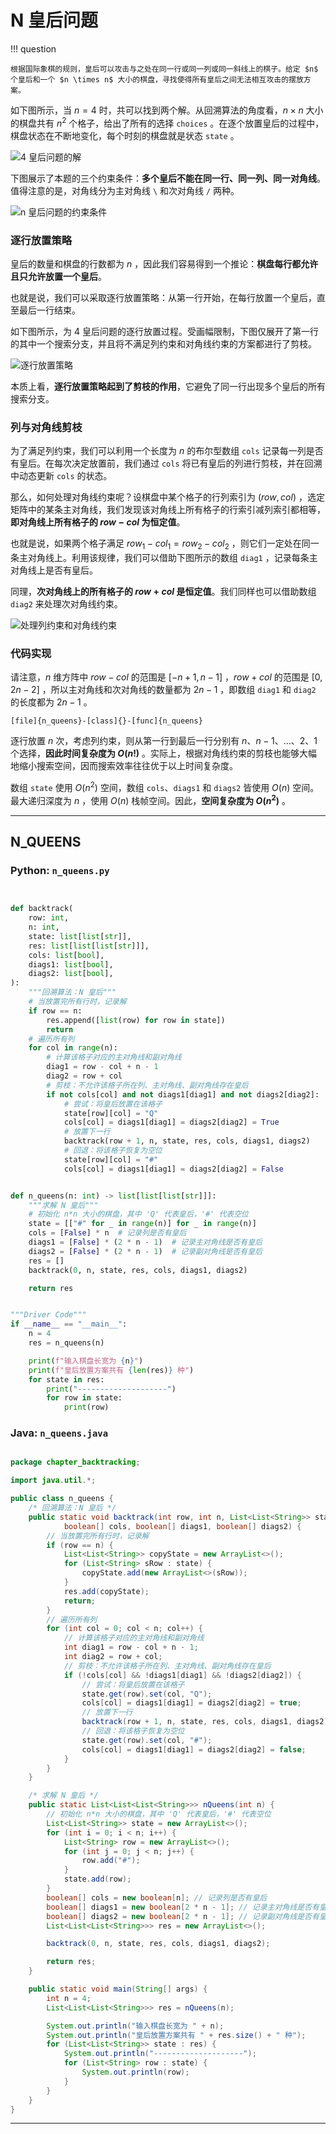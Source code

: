 # N 皇后问题

!!! question

    根据国际象棋的规则，皇后可以攻击与之处在同一行或同一列或同一斜线上的棋子。给定 $n$ 个皇后和一个 $n \times n$ 大小的棋盘，寻找使得所有皇后之间无法相互攻击的摆放方案。

如下图所示，当 $n = 4$ 时，共可以找到两个解。从回溯算法的角度看，$n \times n$ 大小的棋盘共有 $n^2$ 个格子，给出了所有的选择 `choices` 。在逐个放置皇后的过程中，棋盘状态在不断地变化，每个时刻的棋盘就是状态 `state` 。

![4 皇后问题的解](n_queens_problem.assets/solution_4_queens.png)

下图展示了本题的三个约束条件：**多个皇后不能在同一行、同一列、同一对角线**。值得注意的是，对角线分为主对角线 `\` 和次对角线 `/` 两种。

![n 皇后问题的约束条件](n_queens_problem.assets/n_queens_constraints.png)

### 逐行放置策略

皇后的数量和棋盘的行数都为 $n$ ，因此我们容易得到一个推论：**棋盘每行都允许且只允许放置一个皇后**。

也就是说，我们可以采取逐行放置策略：从第一行开始，在每行放置一个皇后，直至最后一行结束。

如下图所示，为 $4$ 皇后问题的逐行放置过程。受画幅限制，下图仅展开了第一行的其中一个搜索分支，并且将不满足列约束和对角线约束的方案都进行了剪枝。

![逐行放置策略](n_queens_problem.assets/n_queens_placing.png)

本质上看，**逐行放置策略起到了剪枝的作用**，它避免了同一行出现多个皇后的所有搜索分支。

### 列与对角线剪枝

为了满足列约束，我们可以利用一个长度为 $n$ 的布尔型数组 `cols` 记录每一列是否有皇后。在每次决定放置前，我们通过 `cols` 将已有皇后的列进行剪枝，并在回溯中动态更新 `cols` 的状态。

那么，如何处理对角线约束呢？设棋盘中某个格子的行列索引为 $(row, col)$ ，选定矩阵中的某条主对角线，我们发现该对角线上所有格子的行索引减列索引都相等，**即对角线上所有格子的 $row - col$ 为恒定值**。

也就是说，如果两个格子满足 $row_1 - col_1 = row_2 - col_2$ ，则它们一定处在同一条主对角线上。利用该规律，我们可以借助下图所示的数组 `diag1` ，记录每条主对角线上是否有皇后。

同理，**次对角线上的所有格子的 $row + col$ 是恒定值**。我们同样也可以借助数组 `diag2` 来处理次对角线约束。

![处理列约束和对角线约束](n_queens_problem.assets/n_queens_cols_diagonals.png)

### 代码实现

请注意，$n$ 维方阵中 $row - col$ 的范围是 $[-n + 1, n - 1]$ ，$row + col$ 的范围是 $[0, 2n - 2]$ ，所以主对角线和次对角线的数量都为 $2n - 1$ ，即数组 `diag1` 和 `diag2` 的长度都为 $2n - 1$ 。

```src
[file]{n_queens}-[class]{}-[func]{n_queens}
```

逐行放置 $n$ 次，考虑列约束，则从第一行到最后一行分别有 $n$、$n-1$、$\dots$、$2$、$1$ 个选择，**因此时间复杂度为 $O(n!)$** 。实际上，根据对角线约束的剪枝也能够大幅地缩小搜索空间，因而搜索效率往往优于以上时间复杂度。

数组 `state` 使用 $O(n^2)$ 空间，数组 `cols`、`diags1` 和 `diags2` 皆使用 $O(n)$ 空间。最大递归深度为 $n$ ，使用 $O(n)$ 栈帧空间。因此，**空间复杂度为 $O(n^2)$** 。



-----------------------------------------------------------------

## N_QUEENS
### Python: `n_queens.py`
```python


def backtrack(
    row: int,
    n: int,
    state: list[list[str]],
    res: list[list[list[str]]],
    cols: list[bool],
    diags1: list[bool],
    diags2: list[bool],
):
    """回溯算法：N 皇后"""
    # 当放置完所有行时，记录解
    if row == n:
        res.append([list(row) for row in state])
        return
    # 遍历所有列
    for col in range(n):
        # 计算该格子对应的主对角线和副对角线
        diag1 = row - col + n - 1
        diag2 = row + col
        # 剪枝：不允许该格子所在列、主对角线、副对角线存在皇后
        if not cols[col] and not diags1[diag1] and not diags2[diag2]:
            # 尝试：将皇后放置在该格子
            state[row][col] = "Q"
            cols[col] = diags1[diag1] = diags2[diag2] = True
            # 放置下一行
            backtrack(row + 1, n, state, res, cols, diags1, diags2)
            # 回退：将该格子恢复为空位
            state[row][col] = "#"
            cols[col] = diags1[diag1] = diags2[diag2] = False


def n_queens(n: int) -> list[list[list[str]]]:
    """求解 N 皇后"""
    # 初始化 n*n 大小的棋盘，其中 'Q' 代表皇后，'#' 代表空位
    state = [["#" for _ in range(n)] for _ in range(n)]
    cols = [False] * n  # 记录列是否有皇后
    diags1 = [False] * (2 * n - 1)  # 记录主对角线是否有皇后
    diags2 = [False] * (2 * n - 1)  # 记录副对角线是否有皇后
    res = []
    backtrack(0, n, state, res, cols, diags1, diags2)

    return res


"""Driver Code"""
if __name__ == "__main__":
    n = 4
    res = n_queens(n)

    print(f"输入棋盘长宽为 {n}")
    print(f"皇后放置方案共有 {len(res)} 种")
    for state in res:
        print("--------------------")
        for row in state:
            print(row)
```

### Java: `n_queens.java`
```java

package chapter_backtracking;

import java.util.*;

public class n_queens {
    /* 回溯算法：N 皇后 */
    public static void backtrack(int row, int n, List<List<String>> state, List<List<List<String>>> res,
            boolean[] cols, boolean[] diags1, boolean[] diags2) {
        // 当放置完所有行时，记录解
        if (row == n) {
            List<List<String>> copyState = new ArrayList<>();
            for (List<String> sRow : state) {
                copyState.add(new ArrayList<>(sRow));
            }
            res.add(copyState);
            return;
        }
        // 遍历所有列
        for (int col = 0; col < n; col++) {
            // 计算该格子对应的主对角线和副对角线
            int diag1 = row - col + n - 1;
            int diag2 = row + col;
            // 剪枝：不允许该格子所在列、主对角线、副对角线存在皇后
            if (!cols[col] && !diags1[diag1] && !diags2[diag2]) {
                // 尝试：将皇后放置在该格子
                state.get(row).set(col, "Q");
                cols[col] = diags1[diag1] = diags2[diag2] = true;
                // 放置下一行
                backtrack(row + 1, n, state, res, cols, diags1, diags2);
                // 回退：将该格子恢复为空位
                state.get(row).set(col, "#");
                cols[col] = diags1[diag1] = diags2[diag2] = false;
            }
        }
    }

    /* 求解 N 皇后 */
    public static List<List<List<String>>> nQueens(int n) {
        // 初始化 n*n 大小的棋盘，其中 'Q' 代表皇后，'#' 代表空位
        List<List<String>> state = new ArrayList<>();
        for (int i = 0; i < n; i++) {
            List<String> row = new ArrayList<>();
            for (int j = 0; j < n; j++) {
                row.add("#");
            }
            state.add(row);
        }
        boolean[] cols = new boolean[n]; // 记录列是否有皇后
        boolean[] diags1 = new boolean[2 * n - 1]; // 记录主对角线是否有皇后
        boolean[] diags2 = new boolean[2 * n - 1]; // 记录副对角线是否有皇后
        List<List<List<String>>> res = new ArrayList<>();

        backtrack(0, n, state, res, cols, diags1, diags2);

        return res;
    }

    public static void main(String[] args) {
        int n = 4;
        List<List<List<String>>> res = nQueens(n);

        System.out.println("输入棋盘长宽为 " + n);
        System.out.println("皇后放置方案共有 " + res.size() + " 种");
        for (List<List<String>> state : res) {
            System.out.println("--------------------");
            for (List<String> row : state) {
                System.out.println(row);
            }
        }
    }
}
```




-----------------------------------------------------------------


